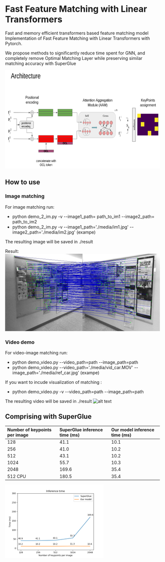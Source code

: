 # Fast Feature Matching with Linear Transformers

Fast and memory efficient transformers based feature matching model 
Implementation of Fast Feature Matching with Linear Transformers with Pytorch.


We propose methods to significantly reduce time spent for GNN, and completely remove Optimal Matching Layer while preserving similar matching  accuracy with SuperGlue


<img src="./media/arc1.png" width="640" height="320">

## How to use
### Image matching

For image matching run:

- python demo_2_im.py  -v --image1_path= path_to_im1  --image2_path= path_to_im2
- python demo_2_im.py  -v --image1_path='./media/im1.jpg'  --image2_path='./media/im2.jpg' (exampe)

The resulting image will be saved in ./result

Result:
![alt text](./results/res.jpg)

### Video demo

For video-image matching run:
- python demo_video.py  --video_path=path --image_path=path
- python demo_video.py  --video_path='./media/vid_car.MOV' --image_path='./media/ref_car.jpg' (exampe) 

If you want to incude visualization of matching : 
- python demo_video.py -v --video_path=path --image_path=path

The resulting video will be saved in ./result
![alt text](./results/car.gif)


## Comprising with SuperGlue

| Number of keypoints per image | SuperGlue inference time (ms) | Our model inference time (ms) |
| :--- | :--- | :--- |
| 128 | 41.1 | 10.1|
| 256 | 41.0 | 10.2|
| 512 | 43.1 | 10.2|
| 1024 | 55.7 | 10.3|
| 2048 | 169.6 | 35.4|
| 512 CPU | 180.5 | 35.4|

<img src="./results/Figure_time.png" width="320" height="240">

